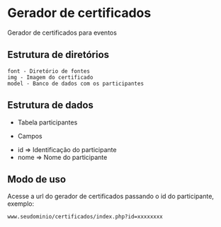 # Gerador de certificados

Gerador de certificados para eventos

## Estrutura de diretórios
```
font - Diretório de fontes
img - Imagem do certificado
model - Banco de dados com os participantes
```

## Estrutura de dados
* Tabela
participantes

* Campos
- id => Identificação do participante
- nome => Nome do participante

## Modo de uso
Acesse a url do gerador de certificados passando o id do participante, exemplo:
```
www.seudominio/certificados/index.php?id=xxxxxxxx
```